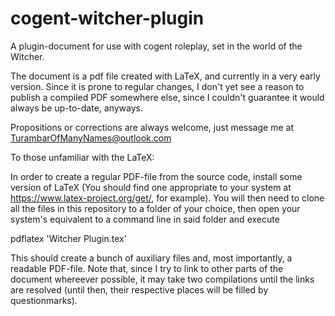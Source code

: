 # cogent-witcher-plugin

A plugin-document for use with cogent roleplay, set in the world of the Witcher.

The document is a pdf file created with LaTeX, and currently in a very early version. 
Since it is prone to regular changes, I don't yet see a reason to publish a compiled
PDF somewhere else, since I couldn't guarantee it would always be up-to-date, anyways.

Propositions or corrections are always welcome, just message me at
TurambarOfManyNames@outlook.com


To those unfamiliar with the LaTeX:

In order to create a regular PDF-file from the source code, install some version of
LaTeX (You should find one appropriate to your system at https://www.latex-project.org/get/,
for example). You will then need to clone all the files in this repository to a folder of 
your choice, then open your system's equivalent to a command line in said folder and execute

  pdflatex 'Witcher Plugin.tex'

This should create a bunch of auxiliary files and, most importantly, a readable PDF-file.
Note that, since I try to link to other parts of the document whereever possible, it may
take two compilations until the links are resolved (until then, their respective places
will be filled by questionmarks).
